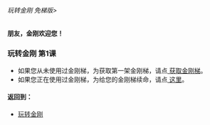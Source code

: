 ###### 玩转金刚 免梯版>
#### 朋友，金刚欢迎您！

### 玩转金刚 第1课

- 如果您从未使用过金刚梯，为获取第一架金刚梯，请点[ 获取金刚梯](https://github.com/a2zitpro/web/blob/master/LadderFree/GetLadder.md)。
- 如果您正在使用过金刚梯，为给您的金刚梯续命，请点[ 这里]()。

#### 返回到：
- [玩转金刚](https://github.com/a2zitpro/web/blob/master/LadderFree/main.md)

